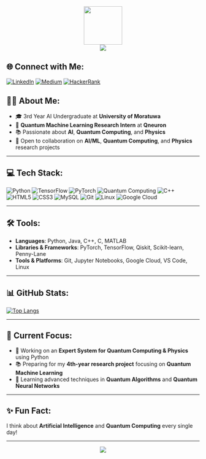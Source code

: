 <div id="header" align="center">
  <img src="https://media.giphy.com/media/M9gbBd9nbDrOTu1Mqx/giphy.gif" width="100"/>
</div>

<div align="center">
  <img src="https://readme-typing-svg.herokuapp.com?color=%23F77A0E&size=32&center=true&vCenter=true&width=920&height=50&lines=Hello,+I'm+Sandeepa+Dilshan+%F0%9F%91%8B;Quantum+Machine+Learning+Researcher;AI+Undergraduate+at+University+of+Moratuwa;Passionate+about+Physics+%26+Quantum+Computing;Aspiring+Researcher+%26+Innovator!">
</div>

## 🌐 Connect with Me:
[![LinkedIn](https://img.shields.io/badge/LinkedIn-%230077B5.svg?style=for-the-badge&logo=linkedin&logoColor=white)]([https://www.linkedin.com/in/sandeepa-dilshan](https://www.linkedin.com/in/sandeepa-0x3psilon/)) [![Medium](https://img.shields.io/badge/Medium-%23000000.svg?style=for-the-badge&logo=medium&logoColor=white)](https://medium.com/@sandeepa.d.alagiyawanna) [![HackerRank](https://img.shields.io/badge/kaggle-%232EC866.svg?style=for-the-badge&logo=kaggle&logoColor=white)]([https://www.hackerrank.com/sandeepa](https://www.kaggle.com/sandeepadalagiyawana))

## 👨‍💻 About Me:
- 🎓 3rd Year AI Undergraduate at **University of Moratuwa**
- 🔬 **Quantum Machine Learning Research Intern** at **Qneuron**
- 📚 Passionate about **AI**, **Quantum Computing**, and **Physics**
- 🤝 Open to collaboration on **AI/ML**, **Quantum Computing**, and **Physics** research projects

---

## 💻 Tech Stack:
![Python](https://img.shields.io/badge/python-%233776AB.svg?style=for-the-badge&logo=python&logoColor=ffdd54)
![TensorFlow](https://img.shields.io/badge/TensorFlow-%23FF6F00.svg?style=for-the-badge&logo=TensorFlow&logoColor=white)
![PyTorch](https://img.shields.io/badge/PyTorch-%23EE4C2C.svg?style=for-the-badge&logo=PyTorch&logoColor=white)
![Quantum Computing](https://img.shields.io/badge/Quantum-%23333.svg?style=for-the-badge&logo=qiskit&logoColor=%23F7DF1E)
![C++](https://img.shields.io/badge/C++-%2300599C.svg?style=for-the-badge&logo=cplusplus&logoColor=white)
![HTML5](https://img.shields.io/badge/html5-%23E34F26.svg?style=for-the-badge&logo=html5&logoColor=white)
![CSS3](https://img.shields.io/badge/css3-%231572B6.svg?style=for-the-badge&logo=css3&logoColor=white)
![MySQL](https://img.shields.io/badge/MySQL-%234479A1.svg?style=for-the-badge&logo=mysql&logoColor=white)
![Git](https://img.shields.io/badge/git-%23F05033.svg?style=for-the-badge&logo=git&logoColor=white)
![Linux](https://img.shields.io/badge/Linux-%23FCC624.svg?style=for-the-badge&logo=linux&logoColor=black)
![Google Cloud](https://img.shields.io/badge/GoogleCloud-%234285F4.svg?style=for-the-badge&logo=google-cloud&logoColor=white)

---

## 🛠️ Tools:
- **Languages**: Python, Java, C++, C, MATLAB
- **Libraries & Frameworks**: PyTorch, TensorFlow, Qiskit, Scikit-learn, Penny-Lane
- **Tools & Platforms**: Git, Jupyter Notebooks, Google Cloud, VS Code, Linux

---

## 📊 GitHub Stats:
<!-- [![GitHub Streak](https://streak-stats.demolab.com?user=SandeepaDilshanAlagiyawanna&theme=dark)](https://git.io/streak-stats) -->
[![Top Langs](https://github-readme-stats.vercel.app/api/top-langs/?username=SandeepaDilshanAlagiyawanna&layout=compact&theme=vision-friendly-dark)](https://github.com/anuraghazra/github-readme-stats)

---
<!--
## 📝 Recent Blog Posts on Medium: -->
<!-- BLOG-POST-LIST:START -->
<!-- - [Harnessing Quantum Computing for Enhanced Image Classification](https://medium.com/@sandeepadilshan/quantum-image-classification) -->
<!-- - [Understanding Convolutional Neural Networks with Quantum Kernels](https://medium.com/@sandeepadilshan/quantum-cnn-kernels) -->
<!-- - [Exploring the Intersection of AI and Quantum Computing](https://medium.com/@sandeepadilshan/ai-quantum-intersection) -->
<!-- BLOG-POST-LIST:END -->

## 🎯 Current Focus:
- 🔭 Working on an **Expert System for Quantum Computing & Physics** using Python
- 📚 Preparing for my **4th-year research project** focusing on **Quantum Machine Learning**
- 🌱 Learning advanced techniques in **Quantum Algorithms** and **Quantum Neural Networks**

---

## ✨ Fun Fact:
I think about **Artificial Intelligence** and **Quantum Computing** every single day!

---

<div align="center">
  <img src="https://readme-typing-svg.herokuapp.com?color=%23F77A0E&size=20&center=true&vCenter=true&lines=Thank+you+for+visiting!+😄;Let's+connect+and+collaborate!+🚀">
</div>
